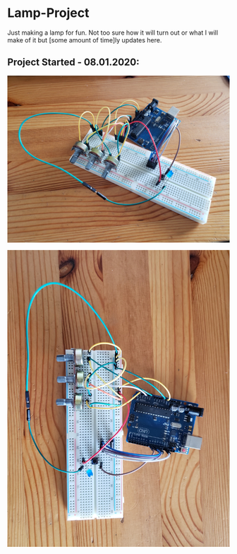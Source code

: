 # Lamp-Project

Just making a lamp for fun. Not too sure how it will turn out or what I will make of it but [some amount of time]ly updates here.

## Project Started - 08.01.2020:

![Day 1 Corner Profile](/Images/1_angle.jpg)

![Day 1 Corner Profile](/Images/1_top.jpg)
